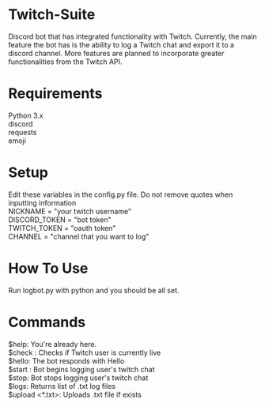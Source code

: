 # Twitch-Suite
Discord bot that has integrated functionality with Twitch.  Currently, the main feature the bot has is the ability to log a Twitch chat and export it to a discord channel.  More features are planned to incorporate greater functionalities from the Twitch API.  
# Requirements
Python 3.x  
discord  
requests  
emoji  
# Setup
Edit these variables in the config.py file.  Do not remove quotes when inputting information  
NICKNAME = "your twitch username"  
DISCORD_TOKEN = "bot token"  
TWITCH_TOKEN = "oauth token"  
CHANNEL = "channel that you want to log"  
# How To Use
Run logbot.py with python and you should be all set.   
# Commands
$help:           You're already here.  
$check <user>:   Checks if Twitch user is currently live         
$hello:          The bot responds with Hello  
$start <user>:   Bot begins logging user's twitch chat  
$stop:           Bot stops logging user's twitch chat  
$logs:           Returns list of .txt log files  
$upload <*.txt>: Uploads .txt file if exists  
